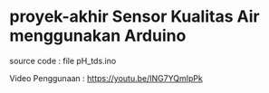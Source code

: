# proyek-akhir Sensor Kualitas Air menggunakan Arduino
source code : file pH_tds.ino

Video Penggunaan : https://youtu.be/ING7YQmIpPk
